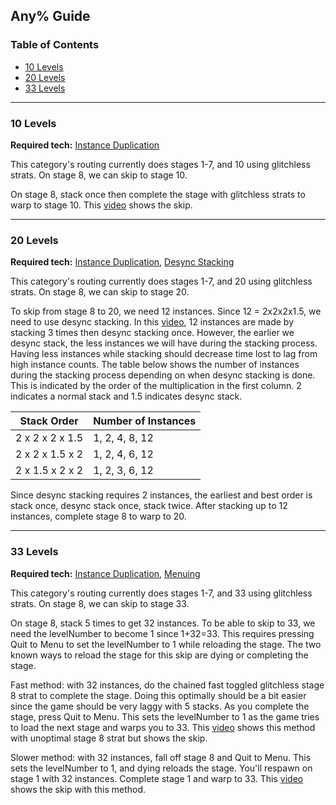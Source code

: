 ## Any% Guide

### Table of Contents
- [10 Levels](#10-levels)
- [20 Levels](#20-levels)
- [33 Levels](#33-levels)


----
### 10 Levels
**Required tech:** [Instance Duplication](https://github.com/yujene/bloxorzguide#instance-duplication-and-stacking)

This category's routing currently does stages 1-7, and 10 using glitchless strats. On stage 8, we can skip to stage 10.

On stage 8, stack once then complete the stage with glitchless strats to warp to stage 10. This [video](https://youtu.be/Yj86HAkrAbU?t=78) shows the skip.

----
### 20 Levels
**Required tech:** [Instance Duplication](https://github.com/yujene/bloxorzguide#instance-duplication-and-stacking), [Desync Stacking](https://github.com/yujene/bloxorzguide#desync-stacking)

This category's routing currently does stages 1-7, and 20 using glitchless strats. On stage 8, we can skip to stage 20.

To skip from stage 8 to 20, we need 12 instances. Since 12 = 2x2x2x1.5, we need to use desync stacking. In this [video](https://youtu.be/G4DKBixYwkU?t=79), 12 instances are made by stacking 3 times then desync stacking once. However, the earlier we desync stack, the less instances we will have during the stacking process. Having less instances while stacking should decrease time lost to lag from high instance counts. The table below shows the number of instances during the stacking process depending on when desync stacking is done. This is indicated by the order of the multiplication in the first column. 2 indicates a normal stack and 1.5 indicates desync stack.

|Stack Order|Number of Instances|
|-----|-----|
|2 x 2 x 2 x 1.5|1, 2, 4, 8, 12|
|2 x 2 x 1.5 x 2|1, 2, 4, 6, 12|
|2 x 1.5 x 2 x 2|1, 2, 3, 6, 12|

Since desync stacking requires 2 instances, the earliest and best order is stack once, desync stack once, stack twice. After stacking up to 12 instances, complete stage 8 to warp to 20.

----
### 33 Levels
**Required tech:** [Instance Duplication](https://github.com/yujene/bloxorzguide#instance-duplication-and-stacking), [Menuing](https://github.com/yujene/bloxorzguide#menuing)

This category's routing currently does stages 1-7, and 33 using glitchless strats. On stage 8, we can skip to stage 33.

On stage 8, stack 5 times to get 32 instances. To be able to skip to 33, we need the levelNumber to become 1 since 1+32=33. This requires pressing Quit to Menu to set the levelNumber to 1 while reloading the stage. The two known ways to reload the stage for this skip are dying or completing the stage.

Fast method: with 32 instances, do the chained fast toggled glitchless stage 8 strat to complete the stage. Doing this optimally should be a bit easier since the game should be very laggy with 5 stacks. As you complete the stage, press Quit to Menu. This sets the levelNumber to 1 as the game tries to load the next stage and warps you to 33. This [video](https://youtu.be/nD28sogw0K4?t=78) shows this method with unoptimal stage 8 strat but shows the skip.

Slower method: with 32 instances, fall off stage 8 and Quit to Menu. This sets the levelNumber to 1, and dying reloads the stage. You'll respawn on stage 1 with 32 instances. Complete stage 1 and warp to 33. This [video](https://youtu.be/Bl1jaWTkQ5E?t=78) shows the skip with this method.
